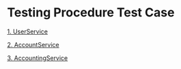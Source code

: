 # Testing Procedure Test Case

[1. UserService](https://sgithub.fr.world.socgen/oterrien092210/trainee-kata/blob/master/UserService.md)

[2. AccountService](https://sgithub.fr.world.socgen/oterrien092210/trainee-kata/blob/master/AccountService.md)

[3. AccountingService](https://sgithub.fr.world.socgen/oterrien092210/trainee-kata/blob/master/AccountingService.md)
